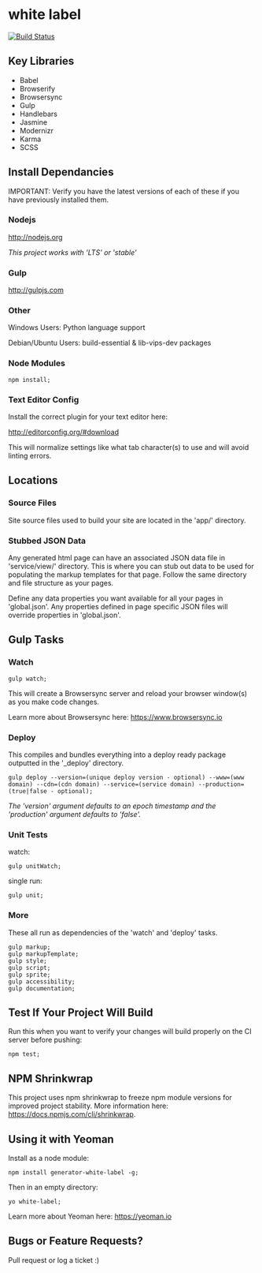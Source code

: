 # white label

[![Build Status](https://travis-ci.org/bshack/white-label.svg?branch=master)](https://travis-ci.org/bshack/white-label)

## Key Libraries

- Babel
- Browserify
- Browsersync
- Gulp
- Handlebars
- Jasmine
- Modernizr
- Karma
- SCSS

## Install Dependancies

IMPORTANT: Verify you have the latest versions of each of these if you have previously installed them.

### Nodejs

http://nodejs.org

_This project works with 'LTS' or 'stable'_

### Gulp

http://gulpjs.com

### Other

Windows Users:
Python language support

Debian/Ubuntu Users:
build-essential & lib-vips-dev packages

### Node Modules

```
npm install;
```

### Text Editor Config

Install the correct plugin for your text editor here:

http://editorconfig.org/#download

This will normalize settings like what tab character(s) to use and will avoid linting errors.

## Locations

### Source Files

Site source files used to build your site are located in the 'app/' directory.

### Stubbed JSON Data

Any generated html page can have an associated JSON data file in 'service/view/' directory. This is where you can
stub out data to be used for populating the markup templates for that page. Follow the same directory and file structure as your
pages.

Define any data properties you want available for all your pages in 'global.json'. Any properties defined in page specific JSON files will override properties in 'global.json'.

## Gulp Tasks

### Watch

```
gulp watch;
```

This will create a Browsersync server and reload your browser window(s) as you make code changes.

Learn more about Browsersync here: https://www.browsersync.io

### Deploy

This compiles and bundles everything into a deploy ready package outputted in the '\_deploy' directory.

```
gulp deploy --version=(unique deploy version - optional) --www=(www domain) --cdn=(cdn domain) --service=(service domain) --production=(true|false - optional);
```

_The 'version' argument defaults to an epoch timestamp and the 'production' argument defaults to 'false'._

### Unit Tests

watch:

```
gulp unitWatch;
```

single run:

```
gulp unit;
```

### More

These all run as dependencies of the 'watch' and 'deploy' tasks.

```
gulp markup;
gulp markupTemplate;
gulp style;
gulp script;
gulp sprite;
gulp accessibility;
gulp documentation;
```

## Test If Your Project Will Build

Run this when you want to verify your changes will build properly on the CI server before pushing:

```
npm test;
```

## NPM Shrinkwrap

This project uses npm shrinkwrap to freeze npm module versions for improved project stability. More information here: https://docs.npmjs.com/cli/shrinkwrap.

## Using it with Yeoman

Install as a node module:

```
npm install generator-white-label -g;
```

Then in an empty directory:

```
yo white-label;
```

Learn more about Yeoman here: https://yeoman.io

## Bugs or Feature Requests?

Pull request or log a ticket :)
